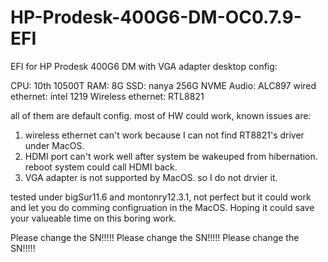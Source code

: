 # HP-Prodesk-400G6-DM-OC0.7.9-EFI
EFI for HP Prodesk 400G6 DM with VGA adapter
desktop config:

CPU: 10th 10500T
RAM: 8G
SSD: nanya 256G NVME
Audio: ALC897
wired ethernet: intel 1219
Wireless ethernet: RTL8821

all of them are default config. most of HW could work, known issues are:
1. wireless ethernet can't work because I can not find RT8821's driver under MacOS.
2. HDMI port can't work well after system be wakeuped from hibernation. reboot system could call HDMI back.
3. VGA adapter is not supported by MacOS. so I do not drvier it.

tested under bigSur11.6 and montonry12.3.1, not perfect but it could work and let you do comming configruation in the MacOS.
Hoping it could save your valueable time on this boring work.

Please change the SN!!!!!
Please change the SN!!!!!
Please change the SN!!!!!

